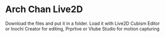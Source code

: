 # Arch Chan Live2D
Download the files and put it in a folder.
Load it with Live2D Cubism Editor or Inochi Creator for editing, Prprlive or Vtube Studio for motion capturing
